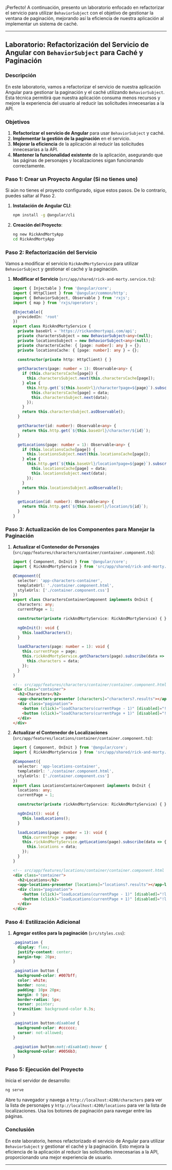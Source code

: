 ¡Perfecto! A continuación, presento un laboratorio enfocado en refactorizar el servicio para utilizar `BehaviorSubject` con el objetivo de gestionar la ventana de paginación, mejorando así la eficiencia de nuestra aplicación al implementar un sistema de caché.

---

## Laboratorio: Refactorización del Servicio de Angular con `BehaviorSubject` para Caché y Paginación

### Descripción

En este laboratorio, vamos a refactorizar el servicio de nuestra aplicación Angular para gestionar la paginación y el caché utilizando `BehaviorSubject`. Esta técnica permitirá que nuestra aplicación consuma menos recursos y mejore la experiencia del usuario al reducir las solicitudes innecesarias a la API.

### Objetivos

1. **Refactorizar el servicio de Angular** para usar `BehaviorSubject` y caché.
2. **Implementar la gestión de la paginación** en el servicio.
3. **Mejorar la eficiencia** de la aplicación al reducir las solicitudes innecesarias a la API.
4. **Mantener la funcionalidad existente** de la aplicación, asegurando que las páginas de personajes y localizaciones sigan funcionando correctamente.

### Paso 1: Crear un Proyecto Angular (Si no tienes uno)

Si aún no tienes el proyecto configurado, sigue estos pasos. De lo contrario, puedes saltar al Paso 2.

1. **Instalación de Angular CLI**:
    ```sh
    npm install -g @angular/cli
    ```

2. **Creación del Proyecto**:
    ```sh
    ng new RickAndMortyApp
    cd RickAndMortyApp
    ```

### Paso 2: Refactorización del Servicio

Vamos a modificar el servicio `RickAndMortyService` para utilizar `BehaviorSubject` y gestionar el caché y la paginación.

1. **Modificar el Servicio** (`src/app/shared/rick-and-morty.service.ts`):
    ```typescript
    import { Injectable } from '@angular/core';
    import { HttpClient } from '@angular/common/http';
    import { BehaviorSubject, Observable } from 'rxjs';
    import { map } from 'rxjs/operators';

    @Injectable({
      providedIn: 'root'
    })
    export class RickAndMortyService {
      private baseUrl = 'https://rickandmortyapi.com/api';
      private charactersSubject = new BehaviorSubject<any>(null);
      private locationsSubject = new BehaviorSubject<any>(null);
      private charactersCache: { [page: number]: any } = {};
      private locationsCache: { [page: number]: any } = {};

      constructor(private http: HttpClient) { }

      getCharacters(page: number = 1): Observable<any> {
        if (this.charactersCache[page]) {
          this.charactersSubject.next(this.charactersCache[page]);
        } else {
          this.http.get(`${this.baseUrl}/character?page=${page}`).subscribe(data => {
            this.charactersCache[page] = data;
            this.charactersSubject.next(data);
          });
        }
        return this.charactersSubject.asObservable();
      }

      getCharacter(id: number): Observable<any> {
        return this.http.get(`${this.baseUrl}/character/${id}`);
      }

      getLocations(page: number = 1): Observable<any> {
        if (this.locationsCache[page]) {
          this.locationsSubject.next(this.locationsCache[page]);
        } else {
          this.http.get(`${this.baseUrl}/location?page=${page}`).subscribe(data => {
            this.locationsCache[page] = data;
            this.locationsSubject.next(data);
          });
        }
        return this.locationsSubject.asObservable();
      }

      getLocation(id: number): Observable<any> {
        return this.http.get(`${this.baseUrl}/location/${id}`);
      }
    }
    ```

### Paso 3: Actualización de los Componentes para Manejar la Paginación

1. **Actualizar el Contenedor de Personajes** (`src/app/features/characters/container/container.component.ts`):
    ```typescript
    import { Component, OnInit } from '@angular/core';
    import { RickAndMortyService } from 'src/app/shared/rick-and-morty.service';

    @Component({
      selector: 'app-characters-container',
      templateUrl: './container.component.html',
      styleUrls: ['./container.component.css']
    })
    export class CharactersContainerComponent implements OnInit {
      characters: any;
      currentPage = 1;

      constructor(private rickAndMortyService: RickAndMortyService) { }

      ngOnInit(): void {
        this.loadCharacters();
      }

      loadCharacters(page: number = 1): void {
        this.currentPage = page;
        this.rickAndMortyService.getCharacters(page).subscribe(data => {
          this.characters = data;
        });
      }
    }
    ```

    ```html
    <!-- src/app/features/characters/container/container.component.html -->
    <div class="container">
      <h2>Characters</h2>
      <app-characters-presenter [characters]="characters?.results"></app-characters-presenter>
      <div class="pagination">
        <button (click)="loadCharacters(currentPage - 1)" [disabled]="!characters?.info.prev">Previous</button>
        <button (click)="loadCharacters(currentPage + 1)" [disabled]="!characters?.info.next">Next</button>
      </div>
    </div>
    ```

2. **Actualizar el Contenedor de Localizaciones** (`src/app/features/locations/container/container.component.ts`):
    ```typescript
    import { Component, OnInit } from '@angular/core';
    import { RickAndMortyService } from 'src/app/shared/rick-and-morty.service';

    @Component({
      selector: 'app-locations-container',
      templateUrl: './container.component.html',
      styleUrls: ['./container.component.css']
    })
    export class LocationsContainerComponent implements OnInit {
      locations: any;
      currentPage = 1;

      constructor(private rickAndMortyService: RickAndMortyService) { }

      ngOnInit(): void {
        this.loadLocations();
      }

      loadLocations(page: number = 1): void {
        this.currentPage = page;
        this.rickAndMortyService.getLocations(page).subscribe(data => {
          this.locations = data;
        });
      }
    }
    ```

    ```html
    <!-- src/app/features/locations/container/container.component.html -->
    <div class="container">
      <h2>Locations</h2>
      <app-locations-presenter [locations]="locations?.results"></app-locations-presenter>
      <div class="pagination">
        <button (click)="loadLocations(currentPage - 1)" [disabled]="!locations?.info.prev">Previous</button>
        <button (click)="loadLocations(currentPage + 1)" [disabled]="!locations?.info.next">Next</button>
      </div>
    </div>
    ```

### Paso 4: Estilización Adicional

1. **Agregar estilos para la paginación** (`src/styles.css`):
    ```css
    .pagination {
      display: flex;
      justify-content: center;
      margin-top: 20px;
    }

    .pagination button {
      background-color: #007bff;
      color: white;
      border: none;
      padding: 10px 20px;
      margin: 0 5px;
      border-radius: 5px;
      cursor: pointer;
      transition: background-color 0.3s;
    }

    .pagination button:disabled {
      background-color: #cccccc;
      cursor: not-allowed;
    }

    .pagination button:not(:disabled):hover {
      background-color: #0056b3;
    }
    ```

### Paso 5: Ejecución del Proyecto

Inicia el servidor de desarrollo:
```sh
ng serve
```

Abre tu navegador y navega a `http://localhost:4200/characters` para ver la lista de personajes y `http://localhost:4200/locations` para ver la lista de localizaciones. Usa los botones de paginación para navegar entre las páginas.

### Conclusión

En este laboratorio, hemos refactorizado el servicio de Angular para utilizar `BehaviorSubject` y gestionar el caché y la paginación. Esto mejora la eficiencia de la aplicación al reducir las solicitudes innecesarias a la API, proporcionando una mejor experiencia de usuario.

---